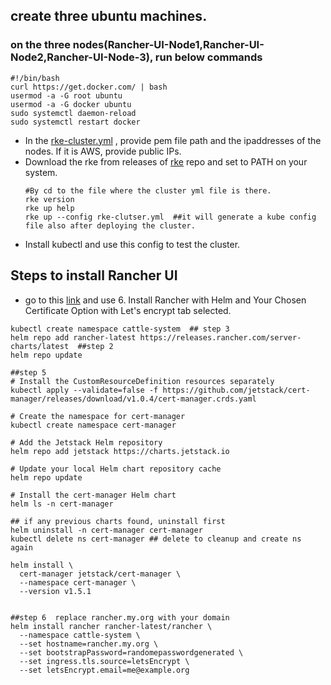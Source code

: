 ## create three ubuntu machines.
### on the three nodes(Rancher-UI-Node1,Rancher-UI-Node2,Rancher-UI-Node-3), run below commands
```
#!/bin/bash
curl https://get.docker.com/ | bash
usermod -a -G root ubuntu
usermod -a -G docker ubuntu
sudo systemctl daemon-reload
sudo systemctl restart docker
```

- In the [rke-cluster.yml](YML/rke-cluster.yml) , provide pem file path and the ipaddresses of the nodes.
If it is AWS, provide public IPs.
- Download the rke from releases of [rke](https://github.com/rancher/rke) repo and set to PATH on your system.
  ```
  #By cd to the file where the cluster yml file is there.
  rke version
  rke up help
  rke up --config rke-clutser.yml  ##it will generate a kube config file also after deploying the cluster.
  ```
- Install kubectl and use this config to test the cluster.

## Steps to install Rancher UI
- go to this [link](https://ranchermanager.docs.rancher.com/v2.0-v2.4/pages-for-subheaders/install-upgrade-on-a-kubernetes-cluster) and use 6. Install Rancher with Helm and Your Chosen Certificate Option with Let's encrypt tab selected.
```
kubectl create namespace cattle-system  ## step 3
helm repo add rancher-latest https://releases.rancher.com/server-charts/latest  ##step 2
helm repo update

##step 5
# Install the CustomResourceDefinition resources separately
kubectl apply --validate=false -f https://github.com/jetstack/cert-manager/releases/download/v1.0.4/cert-manager.crds.yaml

# Create the namespace for cert-manager
kubectl create namespace cert-manager

# Add the Jetstack Helm repository
helm repo add jetstack https://charts.jetstack.io

# Update your local Helm chart repository cache
helm repo update

# Install the cert-manager Helm chart
helm ls -n cert-manager

## if any previous charts found, uninstall first
helm uninstall -n cert-manager cert-manager
kubectl delete ns cert-manager ## delete to cleanup and create ns again

helm install \
  cert-manager jetstack/cert-manager \
  --namespace cert-manager \
  --version v1.5.1


##step 6  replace rancher.my.org with your domain
helm install rancher rancher-latest/rancher \
  --namespace cattle-system \
  --set hostname=rancher.my.org \
  --set bootstrapPassword=randomepasswordgenerated \
  --set ingress.tls.source=letsEncrypt \
  --set letsEncrypt.email=me@example.org    
```
